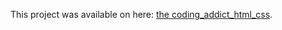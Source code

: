 This project was available on here: [the coding_addict_html_css](https://epic-williams-b06df9.netlify.app/).
